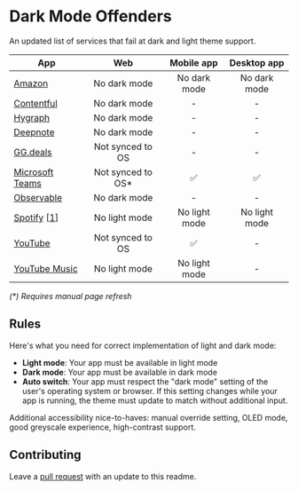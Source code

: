 # Dark Mode Offenders

An updated list of services that fail at dark and light theme support.

|App|Web|Mobile app|Desktop app|
|-|:-:|:-:|:-:|
|[Amazon](https://amazon.com)|No dark mode|No dark mode|No dark mode|
|[Contentful](https://ontentful.com/)|No dark mode|-|-|
|[Hygraph](https://hygraph.com/)|No dark mode|-|-|
|[Deepnote](https://deepnote.com/)|No dark mode|-|-|
|[GG.deals](https://deals.gg)|Not synced to OS|-|-|
|[Microsoft Teams](https://teams.microsoft.com/)|Not synced to OS*|✅|✅|
|[Observable](https://observablehq.com)|No dark mode|-|-|
|[Spotify](https://spotify.com/) [[1](https://community.spotify.com/t5/Live-Ideas/All-Platforms-Light-Mode-option/idi-p/730341)]|No light mode|No light mode|No light mode|
|[YouTube](https://www.youtube.com/)|Not synced to OS|✅|-|
|[YouTube Music](https://www.youtube.com/)|No light mode|No light mode|-|


_(*) Requires manual page refresh_

## Rules

Here's what you need for correct implementation of light and dark mode:

- **Light mode**: Your app must be available in light mode
- **Dark mode**: Your app must be available in dark mode
- **Auto switch**: Your app must respect the "dark mode" setting of the user's operating system or browser. If this setting changes while your app is running, the theme must update to match without additional input.

Additional accessibility nice-to-haves: manual override setting, OLED mode, good greyscale experience, high-contrast support.

## Contributing

Leave a [pull request](https://github.com/jerryjappinen/dark-mode-offenders/pulls) with an update to this readme.
